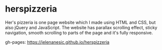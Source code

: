 # herspizzeria
Her's pizzeria is one page website which I made using HTML and CSS, but also jQuery and JavaScript.
The website has parallax scrolling effect, sticky navigation, smooth scrolling to parts of the page and it's fully responsive.

gh-pages: https://jelenanesic.github.io/herspizzeria
